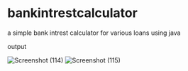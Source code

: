 # bankintrestcalculator
a simple bank intrest calculator for various loans using java

output 

![Screenshot (114)](https://user-images.githubusercontent.com/54848410/157923823-64354075-785d-41fe-ab15-fd29f534d277.png)
![Screenshot (115)](https://user-images.githubusercontent.com/54848410/157923832-6e86ea16-6b1f-4899-808c-7a3db0baae5a.png)
